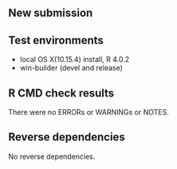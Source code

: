 ## New submission

## Test environments
* local OS X(10.15.4) install, R 4.0.2
* win-builder (devel and release)

## R CMD check results
There were no ERRORs or WARNINGs or NOTES.

## Reverse dependencies
No reverse dependencies.
